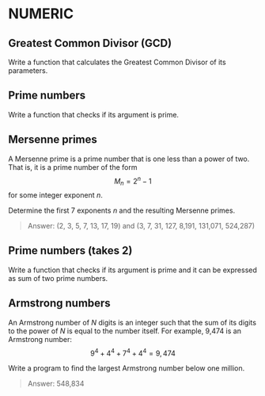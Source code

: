 # NUMERIC

## Greatest Common Divisor (GCD)

Write a function that calculates the Greatest Common Divisor of its parameters.

## Prime numbers

Write a function that checks if its argument is prime.

## Mersenne primes

A Mersenne prime is a prime number that is one less than a power of two. That is, it is a prime number of the form $$M_n = 2^n − 1$$ for some integer exponent *n*.

Determine the first 7 exponents $n$ and the resulting Mersenne primes.

> Answer: (2, 3, 5, 7, 13, 17, 19) and (3, 7, 31, 127, 8,191, 131,071, 524,287)

## Prime numbers (takes 2)

Write a function that checks if its argument is prime and it can be expressed as sum of two prime numbers.

## Armstrong numbers

An Armstrong number of *N* digits is an integer such that the sum of its digits to the power of *N* is equal to the number itself. For example, 9,474 is an Armstrong number: $$9^4 + 4^4 + 7^4 + 4^4 = 9,474$$

Write a program to find the largest Armstrong number below one million.

> Answer: 548,834
